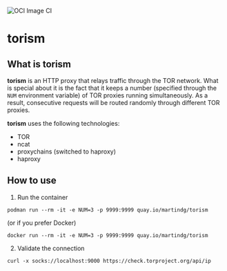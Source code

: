 ![OCI Image CI](https://github.com/martindg/torism/workflows/Build%20and%20Push%20Container%20Image/badge.svg)

# torism

## What is torism

**torism** is an HTTP proxy that relays traffic through the TOR network. What
is special about it is the fact that it keeps a number (specified through the
`NUM` environment variable) of TOR proxies running simultaneously. As a result,
consecutive requests will be routed randomly through different TOR proxies.

**torism** uses the following technologies:
* TOR
* ncat
* proxychains (switched to haproxy)
* haproxy

## How to use

1. Run the container
```shell
podman run --rm -it -e NUM=3 -p 9999:9999 quay.io/martindg/torism
```
(or if you prefer Docker)
```shell
docker run --rm -it -e NUM=3 -p 9999:9999 quay.io/martindg/torism
```

2. Validate the connection
```shell
curl -x socks://localhost:9000 https://check.torproject.org/api/ip
```

